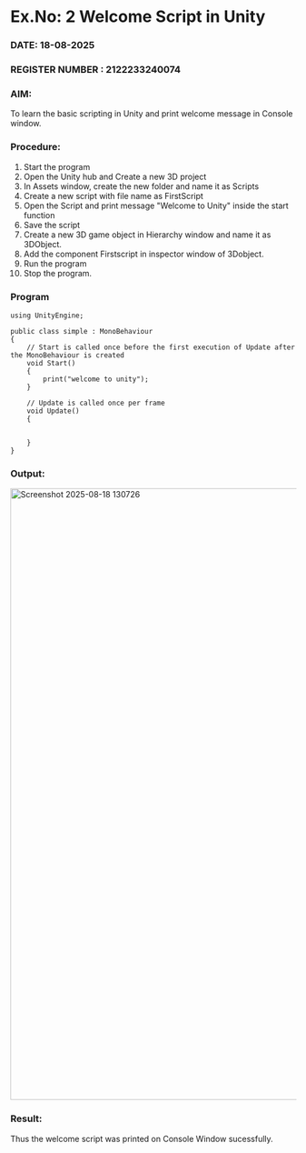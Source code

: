 # Ex.No: 2  Welcome Script in Unity
### DATE: 18-08-2025                                                                           
### REGISTER NUMBER : 2122233240074
### AIM: 
 To learn the basic scripting in Unity and print welcome message in Console window. 
### Procedure:
1. Start the program
2. Open the Unity hub and Create a new 3D project
3. In Assets window, create the new folder and name it as Scripts
4. Create a new script with file name as FirstScript
5. Open the Script and print message "Welcome to Unity" inside the start function
6. Save the script
7. Create a new 3D game object in Hierarchy window and name it as 3DObject.
8. Add the component Firstscript in inspector window of 3Dobject.
9. Run the program
10. Stop the program.
### Program 
```
using UnityEngine;

public class simple : MonoBehaviour
{
    // Start is called once before the first execution of Update after the MonoBehaviour is created
    void Start()
    {
        print("welcome to unity");
    }

    // Update is called once per frame
    void Update()
    {
        
        
    }
}

```
### Output:
<img width="1911" height="1076" alt="Screenshot 2025-08-18 130726" src="https://github.com/user-attachments/assets/ff88e75f-e663-405c-a0a1-b28ad343d90f" />



### Result:
Thus the welcome script was printed on Console Window  sucessfully.


